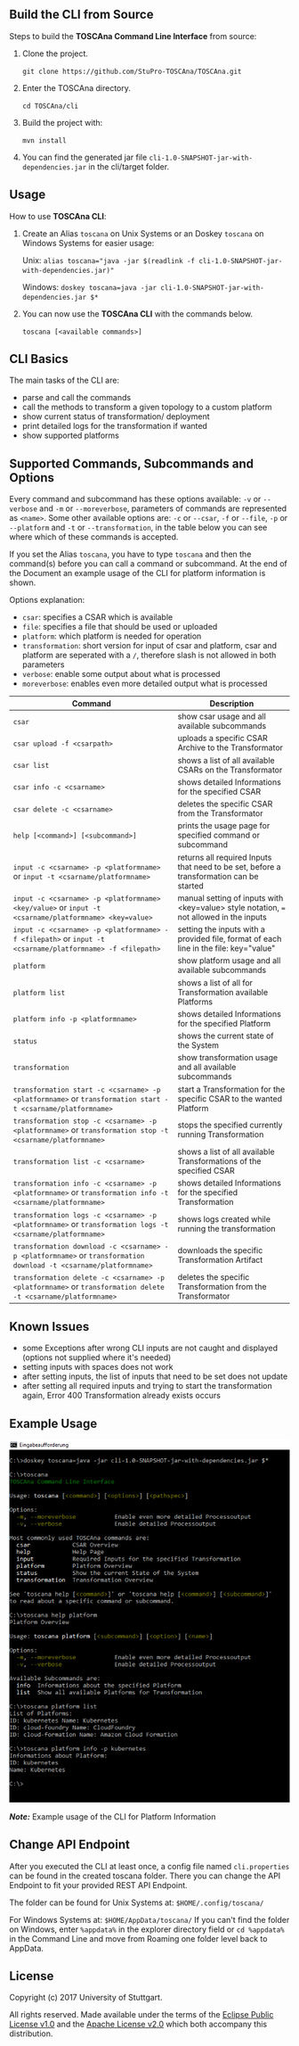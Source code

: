 ## Build the CLI from Source
Steps to build the **TOSCAna Command Line Interface** from source:

1. Clone the project.

    `git clone https://github.com/StuPro-TOSCAna/TOSCAna.git`

2. Enter the TOSCAna directory.

    `
    cd TOSCAna/cli
    `

3. Build the project with:

    `
    mvn install
    `

4. You can find the generated jar file `cli-1.0-SNAPSHOT-jar-with-dependencies.jar` in the cli/target folder.

## Usage
How to use **TOSCAna CLI**:

1. Create an Alias `toscana` on Unix Systems or an Doskey `toscana` on Windows Systems for easier usage:

	Unix:
	`
    alias toscana="java -jar $(readlink -f cli-1.0-SNAPSHOT-jar-with-dependencies.jar)"
    `

	Windows:
	`
    doskey toscana=java -jar cli-1.0-SNAPSHOT-jar-with-dependencies.jar $*
    `

2. You can now use the **TOSCAna CLI** with the commands below.

	`
    toscana [<available commands>]
    `

## CLI Basics

The main tasks of the CLI are:
- parse and call the commands
- call the methods to transform a given topology to a custom platform
- show current status of transformation/ deployment
- print detailed logs for the transformation if wanted
- show supported platforms

## Supported Commands, Subcommands and Options

Every command and subcommand has these options available: `-v` or `--verbose` and `-m` or `--moreverbose`, parameters of commands are represented as `<name>`. Some other available options are: `-c` or `--csar`, `-f` or `--file`, `-p` or `--platform` and `-t` or `--transformation`, in the table below you can see where which of these commands is accepted.

If you set the Alias `toscana`, you have to type `toscana` and then the command(s) before you can call a command or subcommand. At the end of the Document an example usage of the CLI for platform information is shown.

Options explanation:
- `csar`: specifies a CSAR which is available
- `file`: specifies a file that should be used or uploaded
- `platform`: which platform is needed for operation
- `transformation`: short version for input of csar and platform, csar and platform are seperated with a `/`, therefore slash is not allowed in both parameters
- `verbose`: enable some output about what is processed
- `moreverbose`: enables even more detailed output what is processed

| Command | Description |
| ------- | ----------- |
| `csar`| show csar usage and all available subcommands |
| `csar upload -f <csarpath>` | uploads a specific CSAR Archive to the Transformator |
| `csar list` | shows a list of all available CSARs on the Transformator |
| `csar info -c <csarname>` | shows detailed Informations for the specified CSAR |
| `csar delete -c <csarname>`| deletes the specific CSAR from the Transformator |
| `help [<command>] [<subcommand>]` | prints the usage page for specified command or subcommand |
| `input -c <csarname> -p <platformname>` or `input -t <csarname/platformname>` | returns all required Inputs that need to be set, before a transformation can be started |
| `input -c <csarname> -p <platformname> <key/value>` or `input -t <csarname/platformname> <key=value>` | manual setting of inputs with <key=value> style notation, `=` not allowed in the inputs |
| `input -c <csarname> -p <platformname> -f <filepath>` or `input -t <csarname/platformname> -f <filepath>` | setting the inputs with a provided file, format of each line in the file: key="value" |
| `platform` | show platform usage and all available subcommands |
| `platform list` | shows a list of all for Transformation available Platforms |
| `platform info -p <platformname>` | shows detailed Informations for the specified Platform |
| `status` | shows the current state of the System |
| `transformation` | show transformation usage and all available subcommands  |
| `transformation start -c <csarname> -p <platformname>` or `transformation start -t <csarname/platformname>` | start a Transformation for the specific CSAR  to the wanted Platform |
| `transformation stop -c <csarname> -p <platformname>` or `transformation stop -t <csarname/platformname>` | stops the specified currently running Transformation |
| `transformation list -c <csarname>` | shows a list of all available Transformations of the specified CSAR |
| `transformation info -c <csarname> -p <platformname>` or `transformation info -t <csarname/platformname>` | shows detailed Informations for the specified Transformation |
| `transformation logs -c <csarname> -p <platformname>` or `transformation logs -t <csarname/platformname>` | shows logs created while running the transformation |
| `transformation download -c <csarname> -p <platformname>` or `transformation download -t <csarname/platformname>` | downloads the specific Transformation Artifact |
| `transformation delete -c <csarname> -p <platformname>` or `transformation delete -t <csarname/platformname>` | deletes the specific Transformation from the Transformator |

## Known Issues
- some Exceptions after wrong  CLI inputs are not caught and displayed (options not supplied where it's needed)
- setting inputs with spaces does not work
- after setting inputs, the list of inputs that need to be set does not update
- after setting all required inputs and trying to start the transformation again, Error 400 Transformation already exists occurs

## Example Usage
![Class Diagram](img/example_usage.png)

***Note:*** Example usage of the CLI for Platform Information

## Change API Endpoint
After you executed the CLI at least once, a config file named `cli.properties` can be found in the created toscana folder. There you can change the API Endpoint to fit your provided REST API Endpoint.

The folder can be found for Unix Systems at:
`$HOME/.config/toscana/`

For Windows Systems at:
`$HOME/AppData/toscana/`
If you can't find the folder on Windows, enter `%appdata%` in the explorer directory field or `cd %appdata%` in the Command Line and move from Roaming one folder level back to AppData.

## License

Copyright (c) 2017 University of Stuttgart.

All rights reserved. Made available under the terms of the [Eclipse Public License v1.0] and the [Apache License v2.0] which both accompany this distribution.

 [Apache License v2.0]: http://www.apache.org/licenses/LICENSE-2.0.html
 [Eclipse Public License v1.0]: http://www.eclipse.org/legal/epl-v10.html
